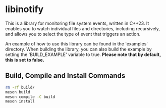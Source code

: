 # libinotify
This is a library for monitoring file system events, written in C++23. It enables you to watch individual files and directories, including recursively, and allows you to select the type of event that triggers an action.

An example of how to use this library can be found in the 'examples' directory. When building the library, you can also build the example by setting the 'BUILD_EXAMPLE' variable to true. **Please note that by default, this is set to false.**

## Build, Compile and Install Commands
```bash
rm -rf build/
meson build
meson compile -C build
meson install
```

